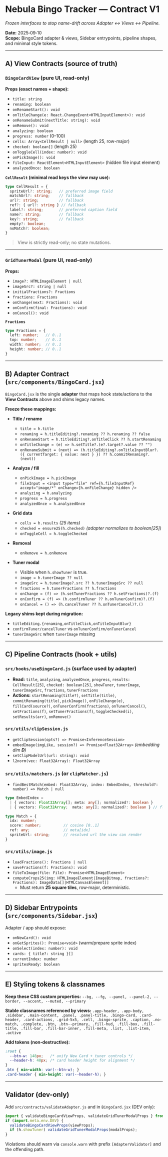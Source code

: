 # Nebula Bingo Tracker — Contract V1
_Frozen interfaces to stop name-drift across Adapter ↔ Views ↔ Pipeline._

**Date:** 2025‑09‑10  
**Scope:** BingoCard adapter & views, Sidebar entrypoints, pipeline shapes, and minimal style tokens.

---

## A) View Contracts (source of truth)

### `BingoCardView` (pure UI, read-only)
**Props (exact names + shape):**
- `title: string`
- `renaming: boolean`
- `onRenameStart(): void`
- `onTitleChange(e: React.ChangeEvent<HTMLInputElement>): void`
- `onRenameSubmit(nextTitle: string): void`
- `onRemove(): void`
- `analyzing: boolean`
- `progress: number` (0–100)
- `cells: Array<CellResult | null>` (length 25, row-major)
- `checked: boolean[]` (length 25)
- `onToggleCell(index: number): void`
- `onPickImage(): void`
- `fileInput: ReactElement<HTMLInputElement>` (hidden file input element)
- `analyzedOnce: boolean`

**`CellResult` (minimal read keys the view may use):**
```ts
type CellResult = {
  spriteUrl?: string;   // preferred image field
  matchUrl?: string;    // fallback
  url?: string;         // fallback
  ref?: { url?: string } // fallback
  label?: string;       // preferred caption field
  name?: string;        // fallback
  key?: string;         // fallback
  empty?: boolean;
  noMatch?: boolean;
}
```

> View is strictly read-only; no state mutations.

---

### `GridTunerModal` (pure UI, read-only)
**Props:**
- `image?: HTMLImageElement | null`
- `imageSrc?: string | null`
- `initialFractions?: Fractions`
- `fractions: Fractions`
- `onChange(next: Fractions): void`
- `onConfirm(final: Fractions): void`
- `onCancel(): void`

**`Fractions`**
```ts
type Fractions = {
  left: number;   // 0..1
  top: number;    // 0..1
  width: number;  // 0..1
  height: number; // 0..1
}
```

---

## B) Adapter Contract (`src/components/BingoCard.jsx`)

`BingoCard.jsx` is the single **adapter** that maps hook state/actions to the **View Contracts** above and shims legacy names.

**Freeze these mappings:**

- **Title / rename**
  - `title = h.title`
  - `renaming = h.titleEditing?.renaming ?? h.renaming ?? false`
  - `onRenameStart = h.titleEditing?.onTitleClick ?? h.startRenaming`
  - `onTitleChange = (e) => h.setTitle?.(e?.target?.value ?? "")`
  - `onRenameSubmit = (next) => (h.titleEditing?.onTitleInputBlur?.({ currentTarget: { value: next } }) ?? h.commitRenaming?.(next))`

- **Analyze / fill**
  - `onPickImage = h.pickImage`
  - `fileInput = <input type="file" ref={h.fileInputRef} accept="image/*" onChange={h.onFileChange} hidden />`
  - `analyzing = h.analyzing`
  - `progress = h.progress`
  - `analyzedOnce = h.analyzedOnce`

- **Grid data**
  - `cells = h.results` *(25 items)*
  - `checked = ensure25(h.checked)` *(adapter normalizes to boolean[25])*
  - `onToggleCell = h.toggleChecked`

- **Removal**
  - `onRemove = h.onRemove`

- **Tuner modal**
  - Visible when `h.showTuner` is true.
  - `image = h.tunerImage ?? null`
  - `imageSrc = h.tunerImage?.src ?? h.tunerImageSrc ?? null`
  - `fractions = h.tunerFractions ?? h.fractions`
  - `onChange = (f) => (h.setTunerFractions ?? h.setFractions)?.(f)`
  - `onConfirm = (f) => (h.confirmTuner ?? h.onTunerConfirm)?.(f)`
  - `onCancel = () => (h.cancelTuner ?? h.onTunerCancel)?.()`

**Legacy shims kept during migration:**
- `titleEditing.{renaming,onTitleClick,onTitleInputBlur}`
- `confirmTuner/cancelTuner` vs `onTunerConfirm/onTunerCancel`
- `tunerImageSrc` when `tunerImage` missing

---

## C) Pipeline Contracts (hook + utils)

### `src/hooks/useBingoCard.js` (surface used by adapter)
- **Read:** `title`, `analyzing`, `analyzedOnce`, `progress`, `results: CellResult[25]`, `checked: boolean[25]`, `showTuner`, `tunerImage`, `tunerImageSrc`, `fractions`, `tunerFractions`
- **Actions:** `startRenaming(title?)`, `setTitle(title)`, `commitRenaming(title)`, `pickImage()`, `onFileChange(e)`, `fillCard(source?)`, `onTunerConfirm(fractions)`, `onTunerCancel()`, `setFractions(f)`, `setTunerFractions(f)`, `toggleChecked(i)`, `setResults(arr)`, `onRemove()`

### `src/utils/clipSession.js`
- `getClipSession(opts?) => Promise<InferenceSession>`
- `embedImage(imgLike, session?) => Promise<Float32Array>` *(embedding dim **D**)*
- `setClipModelUrl(url: string): void`
- `l2norm(vec: Float32Array): Float32Array`

### `src/utils/matchers.js` (or `clipMatcher.js`)
- `findBestMatch(embed: Float32Array, index: EmbedIndex, threshold?: number) => Match | null`

```ts
type EmbedIndex =
  | { vectors: Float32Array[]; meta: any[]; normalized?: boolean }
  | { vectors: Float32Array;  meta: any[]; normalized?: boolean } // flat length N*D

type Match = {
  idx: number;
  score: number;          // cosine [0..1]
  ref: any;               // meta[idx]
  spriteUrl: string;      // resolved url the view can render
}
```

### `src/utils/image.js`
- `loadFractions(): Fractions | null`
- `saveFractions(f: Fractions): void`
- `fileToImage(file: File): Promise<HTMLImageElement>`
- `computeCrops25(img: HTMLImageElement|ImageBitmap, fractions?: Fractions): ImageData[]|HTMLCanvasElement[]`
  - Must return **25 square tiles**, row‑major, deterministic.

---

## D) Sidebar Entrypoints (`src/components/Sidebar.jsx`)
Adapter / app should expose:
- `onNewCard(): void`
- `onGetSprites(): Promise<void>` (warm/prepare sprite index)
- `onSelect(index: number): void`
- `cards: { title?: string }[]`
- `currentIndex: number`
- `spritesReady: boolean`

---

## E) Styling tokens & classnames

**Keep these CSS custom properties:**
`--bg, --fg, --panel, --panel-2, --border, --accent, --muted, --primary`

**Stable classnames referenced by views:**
`.app-header, .app-body, .sidebar, .main-content, .panel, .panel-title, .bingo-card, .card-header, .card-actions, .grid-5x5, .cell, .bingo-sprite, .caption, .no-match, .complete, .btn, .btn--primary, .fill-hud, .fill-box, .fill-title, .fill-bar, .fill-bar-inner, .fill-meta, .list, .list-item, .active`

**Add tokens (non‑destructive):**
```css
:root {
  --btn-w: 148px;   /* unify New Card + tuner controls */
  --header-h: 48px; /* card header height for alignment */
}
.btn { min-width: var(--btn-w); }
.card-header { min-height: var(--header-h); }
```

---

## Validator (dev-only)

Add `src/contracts/validateAdapter.js` and in `BingoCard.jsx` (DEV only):
```js
import { validateBingoCardViewProps, validateGridTunerModalProps } from "../contracts/validateAdapter";
if (import.meta.env.DEV) {
  validateBingoCardViewProps(viewProps);
  if (h.showTuner) validateGridTunerModalProps(modalProps);
}
```

Violations should warn via `console.warn` with prefix `[AdapterValidator]` and the offending path.
